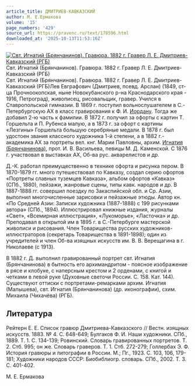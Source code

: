 ```yaml
---
article_title: ДМИТРИЕВ-КАВКАЗСКИЙ
author: М. Е.Ермакова
volume: '15'
page_numbers: '429'
source_url: https://pravenc.ru/text/178596.html
downloaded_at: '2025-10-13T11:53:16Z'
---
```


[![Свт. Игнатий (Брянчанинов). Гравюра. 1882 г. Гравер Л. Е. Дмитриев-Кавказский (РГБ)](https://pravenc.ru/data/164/485/1234/i200.jpg "Кликните для увеличения картинки")](https://pravenc.ru/data/164/485/1234/i400.jpg)Свт. Игнатий (Брянчанинов). Гравюра. 1882 г. Гравер Л. Е. Дмитриев-Кавказский (РГБ)  
Свт. Игнатий (Брянчанинов). Гравюра. 1882 г. Гравер Л. Е. Дмитриев-Кавказский (РГБ)Лев Евграфович (Дмитриев, псевд. Арслан) (1849, ст-ца Прочноокопская, ныне Новокубанского р-на Краснодарского края - 1916, Петроград), живописец, рисовальщик, гравер. Учился в Ставропольской гимназии. В 1869 г. поступил вольнослушателем в С.-Петербургскую АХ в класс гравирования к Ф. И. [Иордану](https://pravenc.ru/text/Иордану.html). Тогда же добавил 2-ю часть к фамилии. В 1872 г. получил за офорты с картин Т. Горшельта и П. Рубенса малую, а в 1873 г. за офорт с картины «Лезгины» Горшельта большую серебряные медали. В 1878 г. был удостоен звания классного художника 1-й степени, а в 1882 г.- академика АХ за портреты вел. кнг. Марии Павловны, архим. [Игнатия (Брянчанинова)](https://pravenc.ru/text/ИГНАТИЙ.html), прот. И. В. Васильева, певицы М. Д. Каменской. С 1876 г. участвовал в выставках АХ, Об-ва рус. акварелистов и др.

Д.-К. работал преимущественно в технике офорта и рисунка пером. В 1870-1879 гг. много путешествовал по Кавказу, создал серию офортов «Портреты славных туземцев Кавказа», альбом офортов «Кавказ» (СПб., 1880), пейзажи, жанровые сцены, типы кавк. народов и др. В 1887-1888 гг. совершил поездку по Закаспийской обл. и Ср. Азии, выполнил многочисленные зарисовки и пейзажные этюды. Автор кн. «По Средней Азии: Записки художника (1887-1888) с 199 рисунками автора» (СПб., 1894). Иллюстрировал книжные издания, журналы «Свет», «Всемирная иллюстрация», «Лукоморье», «Ласточка» и др. Преподавал в открытой им в 1895 г. в С.-Петербурге мастерской живописи и рисования. Член Товарищества русских художников-иллюстраторов (секретарь Товарищества в 1891-1898); один из учредителей и член Об-ва изящных искусств им. В. В. Верещагина в г. Николаеве (с 1913).

В 1882 г. Д. выполнил гравированный портрет свт. Игнатия (Брянчанинова) в бытность его архимандритом - поясное изображение в рясе и клобуке, с наперсным крестом и 2 орденами, с книгой и четками в левой руке (Духовные светочи России. С. 158. Кат. 144). Существуют оттиски с портретами-ремарками архим. Игнатия (Малышева), свт. Игнатия (Брянчанинова) (др. иконографии), схим. Михаила (Чихачёва) (РГБ).

## Литература

Рейтерн Е. Е. Список гравюр Дмитриева-Кавказского // Вестн. изящных искусств. 1883. № 4. С. 648-649; Булгаков Ф. И. Наши художники. СПб., 1889. Т. 1. С. 134-139; Ровинский. Словарь гравированных портретов. Т. 2. Стб. 995; он же. Словарь граверов. Т. 1. Стб. 272-279; Голлербах Э. Ф. История гравюры и литографии в России. М.; Пг., 1923. С. 103, 106, 179-181; Художники народов СССР: Биобиблиогр. словарь. СПб., 2002. Т. 3. С. 401-402.

М. Е.  Ермакова
